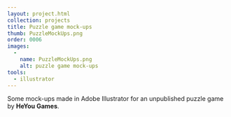 ```yaml
---
layout: project.html
collection: projects
title: Puzzle game mock-ups
thumb: PuzzleMockUps.png
order: 0006
images:
  -
    name: PuzzleMockUps.png
    alt: puzzle game mock-ups
tools:
  - illustrator
---
```


Some mock-ups made in Adobe Illustrator for an unpublished puzzle game by
**HeYou Games**.
